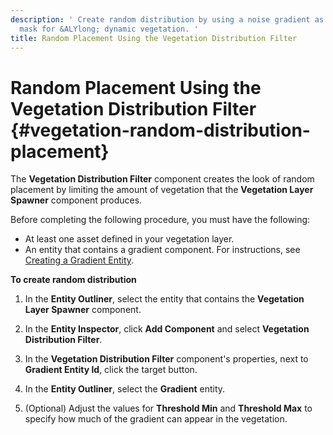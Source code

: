 ```yaml
---
description: ' Create random distribution by using a noise gradient as a placement
  mask for &ALYlong; dynamic vegetation. '
title: Random Placement Using the Vegetation Distribution Filter
---
```

# Random Placement Using the Vegetation Distribution Filter {#vegetation-random-distribution-placement}

The **Vegetation Distribution Filter** component creates the look of random placement by limiting the amount of vegetation that the **Vegetation Layer Spawner** component produces\.

Before completing the following procedure, you must have the following:
+ At least one asset defined in your vegetation layer\.
+ An entity that contains a gradient component\. For instructions, see [Creating a Gradient Entity](/docs/userguide/vegetation/random-distribution-selection#create-gradient-entity)\.

**To create random distribution**

1. In the **Entity Outliner**, select the entity that contains the **Vegetation Layer Spawner** component\.

1. In the **Entity Inspector**, click **Add Component** and select **Vegetation Distribution Filter**\.

1. In the **Vegetation Distribution Filter** component's properties, next to **Gradient Entity Id**, click the target button\.

1. In the **Entity Outliner**, select the **Gradient** entity\.

1. \(Optional\) Adjust the values for **Threshold Min** and **Threshold Max** to specify how much of the gradient can appear in the vegetation\. 
